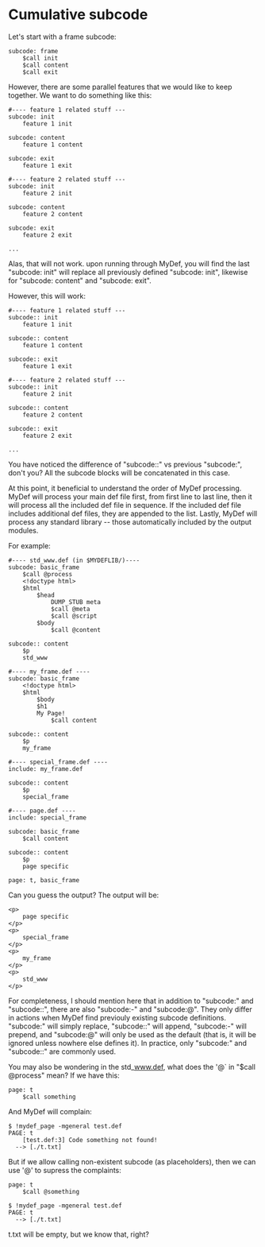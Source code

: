 # Cumulative subcode

Let's start with a frame subcode:

```
subcode: frame
    $call init
    $call content
    $call exit
```

However, there are some parallel features that we would like to keep together. We want to do something like this:

```
#---- feature 1 related stuff ---
subcode: init
    feature 1 init

subcode: content
    feature 1 content

subcode: exit
    feature 1 exit

#---- feature 2 related stuff ---
subcode: init
    feature 2 init

subcode: content
    feature 2 content

subcode: exit
    feature 2 exit

...
```

Alas, that will not work. upon running through MyDef, you will find the last "subcode: init" will replace all previously defined "subcode: init", likewise for "subcode: content" and "subcode: exit".

However, this will work:
```
#---- feature 1 related stuff ---
subcode:: init
    feature 1 init

subcode:: content
    feature 1 content

subcode:: exit
    feature 1 exit

#---- feature 2 related stuff ---
subcode:: init
    feature 2 init

subcode:: content
    feature 2 content

subcode:: exit
    feature 2 exit

...
```
You have noticed the difference of "subcode::" vs previous "subcode:", don't you? All the subcode blocks will be concatenated in this case.

At this point, it beneficial to understand the order of MyDef processing. MyDef will process your main def file first, from first line to last line, then it will process all the included def file in sequence. If the included def file includes additional def files, they are appended to the list. Lastly, MyDef will process any standard library -- those automatically included by the output modules. 

For example:
```
#---- std_www.def (in $MYDEFLIB/)----
subcode: basic_frame       
    $call @process          
    <!doctype html>         
    $html                   
        $head               
            DUMP_STUB meta  
            $call @meta     
            $call @script   
        $body               
            $call @content  

subcode:: content
    $p
	std_www

#---- my_frame.def ----
subcode: basic_frame
    <!doctype html>         
    $html                   
        $body               
	    $h1
		My Page!
            $call content  

subcode:: content
    $p
	my_frame

#---- special_frame.def ----
include: my_frame.def

subcode:: content
    $p
	special_frame

#---- page.def ----
include: special_frame

subcode: basic_frame
    $call content

subcode:: content
    $p
	page specific

page: t, basic_frame

```

Can you guess the output?  The output will be:
```
<p>
    page specific
</p>
<p>
    special_frame
</p>
<p>
    my_frame
</p>
<p>
    std_www
</p>
```

For completeness, I should mention here that in addition to "subcode:" and "subcode::", there are also "subcode:-" and "subcode:@". They only differ in actions when MyDef find previouly existing subcode definitions. "subcode:" will simply replace, "subcode::" will append, "subcode:-" will prepend, and "subcode:@" will only be used as the default (that is, it will be ignored unless nowhere else defines it). In practice, only "subcode:" and "subcode::" are commonly used.
    
You may also be wondering in the std_www.def, what does the '@` in "$call @process" mean? If we have this:
```
page: t
    $call something
```
And MyDef will complain:
```
$ !mydef_page -mgeneral test.def
PAGE: t
    [test.def:3] Code something not found!
  --> [./t.txt]
```
But if we allow calling non-existent subcode (as placeholders), then we can use '@' to supress the complaints:

```
page: t
    $call @something
```
```
$ !mydef_page -mgeneral test.def
PAGE: t
  --> [./t.txt]
```
t.txt will be empty, but we know that, right?

